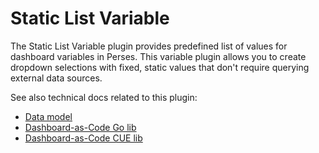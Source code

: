 # Static List Variable

The Static List Variable plugin provides predefined list of values for dashboard variables in Perses. This variable plugin allows you to create dropdown selections with fixed, static values that don't require querying external data sources.

See also technical docs related to this plugin:

- [Data model](./model.md)
- [Dashboard-as-Code Go lib](./go-sdk.md)
- [Dashboard-as-Code CUE lib](./cue-sdk.md)